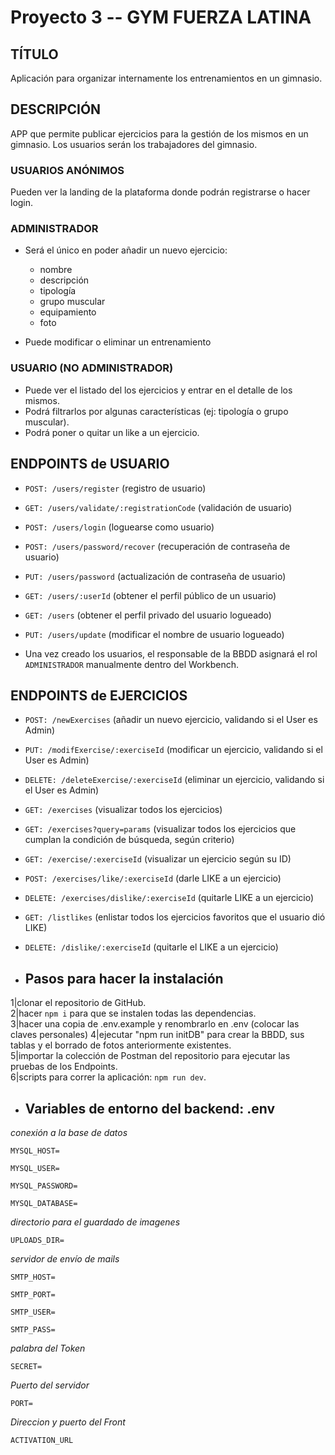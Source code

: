# Proyecto 3 -- GYM FUERZA LATINA

## TÍTULO

Aplicación para organizar internamente los entrenamientos en un gimnasio.

## DESCRIPCIÓN

APP que permite publicar ejercicios para la gestión de los mismos en un
gimnasio. Los usuarios serán los trabajadores del gimnasio.

### USUARIOS ANÓNIMOS

Pueden ver la landing de la plataforma donde podrán registrarse o hacer login.

### ADMINISTRADOR

- Será el único en poder añadir un nuevo ejercicio:

  - nombre
  - descripción
  - tipología
  - grupo muscular
  - equipamiento
  - foto

- Puede modificar o eliminar un entrenamiento

### USUARIO (NO ADMINISTRADOR)

- Puede ver el listado del los ejercicios y entrar en el detalle de los mismos.
- Podrá filtrarlos por algunas características (ej: tipología o grupo muscular).
- Podrá poner o quitar un like a un ejercicio.

## ENDPOINTS de USUARIO

- `POST: /users/register` (registro de usuario)
- `GET: /users/validate/:registrationCode` (validación de usuario)
- `POST: /users/login` (loguearse como usuario)
- `POST: /users/password/recover` (recuperación de contraseña de usuario)
- `PUT: /users/password` (actualización de contraseña de usuario)
- `GET: /users/:userId` (obtener el perfil público de un usuario)
- `GET: /users` (obtener el perfil privado del usuario logueado)
- `PUT: /users/update` (modificar el nombre de usuario logueado)

- Una vez creado los usuarios, el responsable de la BBDD asignará el rol `ADMINISTRADOR` manualmente dentro del Workbench.

## ENDPOINTS de EJERCICIOS

- `POST: /newExercises` (añadir un nuevo ejercicio, validando si el User es Admin)
- `PUT: /modifExercise/:exerciseId` (modificar un ejercicio, validando si el User es Admin)
- `DELETE: /deleteExercise/:exerciseId` (eliminar un ejercicio, validando si el User es Admin)
- `GET: /exercises` (visualizar todos los ejercicios)
- `GET: /exercises?query=params` (visualizar todos los ejercicios que cumplan la condición de búsqueda, según criterio)
- `GET: /exercise/:exerciseId` (visualizar un ejercicio según su ID)
- `POST: /exercises/like/:exerciseId` (darle LIKE a un ejercicio)
- `DELETE: /exercises/dislike/:exerciseId` (quitarle LIKE a un ejercicio)
- `GET: /listlikes` (enlistar todos los ejercicios favoritos que el usuario dió LIKE)
- `DELETE: /dislike/:exerciseId` (quitarle el LIKE a un ejercicio)

- ## Pasos para hacer la instalación

1|clonar el repositorio de GitHub.  
2|hacer `npm i` para que se instalen todas las dependencias.  
3|hacer una copia de .env.example y renombrarlo en .env (colocar las claves personales)
4|ejecutar "npm run initDB" para crear la BBDD, sus tablas y el borrado de fotos anteriormente existentes.  
5|importar la colección de Postman del repositorio para ejecutar las pruebas de los Endpoints.  
6|scripts para correr la aplicación: `npm run dev`.

- ## Variables de entorno del backend: .env

_conexión a la base de datos_

`MYSQL_HOST=`

`MYSQL_USER=`

`MYSQL_PASSWORD=`

`MYSQL_DATABASE=`

_directorio para el guardado de imagenes_

`UPLOADS_DIR=`

_servidor de envío de mails_

`SMTP_HOST=`

`SMTP_PORT=`

`SMTP_USER=`

`SMTP_PASS=`

_palabra del Token_

`SECRET=`

_Puerto del servidor_

`PORT=`

_Direccion y puerto del Front_

`ACTIVATION_URL`
